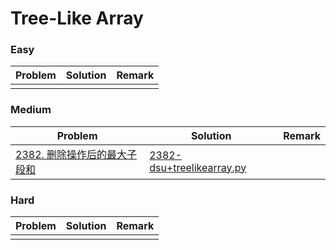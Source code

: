# Tree-Like Array

### Easy

| Problem | Solution | Remark |
| ------- | -------- | ------ |
|   |  |        |



### Medium

| Problem                                                      | Solution                                                     | Remark |
| ------------------------------------------------------------ | ------------------------------------------------------------ | ------ |
| [2382. 删除操作后的最大子段和](https://leetcode.cn/problems/maximum-segment-sum-after-removals/) | [2382-dsu+treelikearray.py](https://github.com/chuzhumin98/PythonForMillions/blob/main/LeetCode/2382-dsu%2Btreelikearray.py) |  |



### Hard

| Problem | Solution | Remark |
| ------- | -------- | ------ |
|   |  |        |